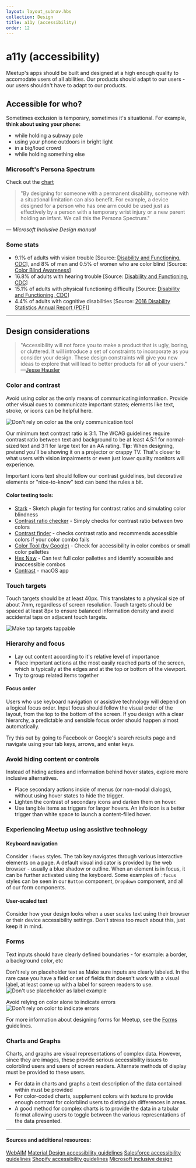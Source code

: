 ```yaml
---
layout: layout_subnav.hbs
collection: Design
title: a11y (accessibility)
order: 12
---
```


# a11y (accessibility)
Meetup's apps should be built and designed at a high enough quality to accomodate users of all abilities. Our products should adapt to our users - our users shouldn't have to adapt to our products.

## Accessible for who?
Sometimes exclusion is temporary, sometimes it's situational. For example, **think about using your phone:**

* while holding a subway pole
* using your phone outdoors in bright light
* in a big/loud crowd
* while holding something else

### Microsoft's Persona Spectrum
Check out the [chart](/assets/contentImages/microsoftPersonaSpectrum.png)

> "By designing for someone with a permanent disability, someone with a situational limitation can also benefit. For example, a device designed for a person who has one arm could be used just as effectively by a person with a temporary wrist injury or a new parent holding an infant. We call this the Persona Spectrum."

*— Microsoft Inclusive Design manual*


### Some stats
* 9.1% of adults with vision trouble [Source: [Disability and Functioning, CDC](https://www.cdc.gov/nchs/fastats/disability.htm)], and 8% of men and 0.5% of women who are color blind [Source: [Color Blind Awareness](http://www.colourblindawareness.org/colour-blindness/)]
* 16.8% of adults with hearing trouble [Source: [Disability and Functioning, CDC](https://www.cdc.gov/nchs/fastats/disability.htm)]
* 15.1% of adults with physical functioning difficulty [Source: [Disability and Functioning, CDC](https://www.cdc.gov/nchs/fastats/disability.htm)]
* 4.4% of adults with cognitive disabilities [Source: [2016 Disability Statistics Annual Report (PDF)](https://disabilitycompendium.org/sites/default/files/user-uploads/2016_AnnualReport.pdf)]

---------------------------------------

## Design considerations
> "Accessibility will not force you to make a product that is ugly, boring, or cluttered. It will introduce a set of constraints to incorporate as you consider your design. These design constraints will give you new ideas to explore that will lead to better products for all of your users."
—[Jesse Hausler](https://medium.com/salesforce-ux/7-things-every-designer-needs-to-know-about-accessibility-64f105f0881b)

### Color and contrast
Avoid using color as the only means of communicating information. Provide other visual cues to communicate important states; elements like text, stroke, or icons can be helpful here.

![Don't rely on color as the only communication tool](/assets/contentImages/dosAndDonts/a11y/a11y_dontRelyOnColorAlone.png "Don't rely on color as the only communication tool")

Our minimum text contrast ratio is 3:1. The WCAG guidelines require contrast ratio between text and background to be at least 4.5:1 for normal-sized text and 3:1 for large text for an AA rating. **Tip:** When designing, pretend you'll be showing it on a projector or crappy TV. That's closer to what users with vision impairments or even just lower quality monitors will experience.

Important icons text should follow our contrast guidelines, but decorative elements or "nice-to-know" text can bend the rules a bit.

#### Color testing tools:
* [Stark](http://www.getstark.co/) - Sketch plugin for testing for contrast ratios and simulating color blindness
* [Contrast ratio checker](http://leaverou.github.io/contrast-ratio/) - Simply checks for contrast ratio between two colors
* [Contrast finder](http://contrast-finder.tanaguru.com/) - checks contrast ratio and recommends accessible colors if your color combo fails
* [Color Tool (by Google)](https://material.io/color/#!/?view.left=0&view.right=0) - Check for accessibility in color combos or small color pallettes
* [Hex Naw](https://hexnaw.com/) - Can test full color pallettes and identify accessible and inaccessible combos
* [Contrast](https://usecontrast.com/) - macOS app

### Touch targets
Touch targets should be at least 40px. This translates to a physical size of about 7mm, regardless of screen resolution.
Touch targets should be spaced at least 8px to ensure balanced information density and avoid accidental taps on adjacent touch targets.

![Make tap targets tappable](/assets/contentImages/dosAndDonts/a11y/a11y_makeTargetsTappable.png "Make tap targets tappable")


### Hierarchy and focus
* Lay out content according to it's relative level of importance
* Place important actions at the most easily reached parts of the screen, which is typically at the edges and at the top or bottom of the viewport.
* Try to group related items together

#### Focus order
Users who use keyboard navigation or assistive technology will depend on a logical focus order. Input focus should follow the visual order of the layout, from the top to the bottom of the screen. If you design with a clear hierarchy, a predictable and sensible focus order should happen almost automatically.

Try this out by going to Facebook or Google's search results page and navigate using your tab keys, arrows, and enter keys.


### Avoid hiding content or controls
Instead of hiding actions and information behind hover states, explore more inclusive alternatives.
* Place secondary actions inside of menus (or non-modal dialogs), without using hover states to hide the trigger.
* Lighten the contrast of secondary icons and darken them on hover.
* Use tangible items as triggers for larger hovers. An info icon is a better trigger than white space to launch a content-filled hover.

### Experiencing Meetup using assistive technology

#### Keyboard navigation
Consider `:focus` styles. The tab key navigates through various interactive elements on a page. A default visual indicator is provided by the web browser - usually a blue shadow or outline. When an element is in focus, it can be further activated using the keyboard.
Some examples of `:focus` styles can be seen in our `Button` component, `Dropdown` component, and all of our form components.

#### User-scaled text
Consider how your design looks when a user scales text using their browser or their device accessibility settings. Don't stress too much about this, just keep it in mind.

### Forms
Text inputs should have clearly defined boundaries - for example: a border, a background color, etc

Don't rely on placeholder text as Make sure inputs are clearly labeled. In the rare case you have a field or set of fields that doesn't work with a visual label, at least come up with a label for screen readers to use.
	![Don't use placeholder as label example](/assets/contentImages/dosAndDonts/forms/forms_noPlaceholderAsLabel.png "Don't use placeholder as label example")

Avoid relying on color alone to indicate errors
![Don't rely on color to indicate errors](/assets/contentImages/dosAndDonts/a11y/a11y_clearlyIndicateErrors.png "Don't rely on color to indicate errors")

For more information about designing forms for Meetup, see the [Forms](./forms.html) guidelines.

### Charts and Graphs
Charts, and graphs are visual representations of complex data. However, since they are images, these provide serious accessibility issues to colorblind users and users of screen readers. Alternate methods of display must be provided to these users.

* For data in charts and graphs a text description of the data contained within must be provided
* For color-coded charts, supplement colors with texture to provide enough contrast for colorblind users to distinguish
differences in areas.
* A good method for complex charts is to provide the data in a tabular format allowing users to toggle between the various representations of the data presented.

---------------------------------------

#### Sources and additional resources:
[WebAIM](http://webaim.org/)
[Material Design accessibility guidelines](https://material.io/guidelines/usability/accessibility.html)
[Salesforce accessibility guidelines](https://www.lightningdesignsystem.com/guidelines/accessibility/)
[Shopify accessibility guidelines](https://polaris.shopify.com/principles/accessibility)
[Microsoft inclusive design](https://www.microsoft.com/en-us/design/inclusive)
